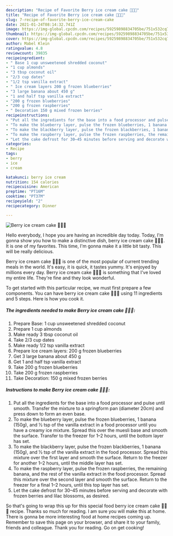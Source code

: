 ```yaml
---
description: "Recipe of Favorite Berry ice cream cake 🍨🍓🍒"
title: "Recipe of Favorite Berry ice cream cake 🍨🍓🍒"
slug: 7-recipe-of-favorite-berry-ice-cream-cake
date: 2021-01-24T08:14:32.741Z
image: https://img-global.cpcdn.com/recipes/59259898834705be/751x532cq70/berry-ice-cream-cake-🍨🍓🍒-recipe-main-photo.jpg
thumbnail: https://img-global.cpcdn.com/recipes/59259898834705be/751x532cq70/berry-ice-cream-cake-🍨🍓🍒-recipe-main-photo.jpg
cover: https://img-global.cpcdn.com/recipes/59259898834705be/751x532cq70/berry-ice-cream-cake-🍨🍓🍒-recipe-main-photo.jpg
author: Mabel Klein
ratingvalue: 4.8
reviewcount: 39835
recipeingredient:
- " Base 1 cup unsweetened shredded coconut"
- "1 cup almonds"
- "3 tbsp coconut oil"
- "2/3 cup dates"
- "1/2 tsp vanilla extract"
- " Ice cream layers 200 g frozen blueberries"
- "3 large banana about 450 g"
- "1 and half tsp vanilla extract"
- "200 g frozen blueberries"
- "200 g frozen raspberries"
- " Decoration 150 g mixed frozen berries"
recipeinstructions:
- "Put all the ingredients for the base into a food processor and pulse until smooth. Transfer the mixture to a springform pan (diameter 20cm) and press down to form an even base."
- "To make the blueberry layer, pulse the frozen blueberries, 1 banana (150g), and 1⁄2 tsp of the vanilla extract in a food processor until you have a creamy ice mixture. Spread this over the muesli base and smooth the surface. Transfer to the freezer for 1–2 hours, until the bottom layer has set."
- "To make the blackberry layer, pulse the frozen blackberries, 1 banana (150g), and 1⁄2 tsp of the vanilla extract in the food processor. Spread this mixture over the first layer and smooth the surface. Return to the freezer for another 1–2 hours, until the middle layer has set."
- "To make the raspberry layer, pulse the frozen raspberries, the remaining banana, and the rest of the vanilla extract in the food processor. Spread this mixture over the second layer and smooth the surface. Return to the freezer for a final 1–2 hours, until this top layer has set."
- "Let the cake defrost for 30–45 minutes before serving and decorate with frozen berries and lilac blossoms, as desired."
categories:
- Recipe
tags:
- berry
- ice
- cream

katakunci: berry ice cream 
nutrition: 154 calories
recipecuisine: American
preptime: "PT16M"
cooktime: "PT37M"
recipeyield: "2"
recipecategory: Dinner

---
```



![Berry ice cream cake 🍨🍓🍒](https://img-global.cpcdn.com/recipes/59259898834705be/751x532cq70/berry-ice-cream-cake-🍨🍓🍒-recipe-main-photo.jpg)

Hello everybody, I hope you are having an incredible day today. Today, I'm gonna show you how to make a distinctive dish, berry ice cream cake 🍨🍓🍒. It is one of my favorites. This time, I'm gonna make it a little bit tasty. This will be really delicious.

Berry ice cream cake 🍨🍓🍒 is one of the most popular of current trending meals in the world. It's easy, it is quick, it tastes yummy. It's enjoyed by millions every day. Berry ice cream cake 🍨🍓🍒 is something that I've loved my entire life. They're fine and they look wonderful.




To get started with this particular recipe, we must first prepare a few components. You can have berry ice cream cake 🍨🍓🍒 using 11 ingredients and 5 steps. Here is how you cook it.

<!--inarticleads1-->

##### The ingredients needed to make Berry ice cream cake 🍨🍓🍒:

1. Prepare  Base: 1 cup unsweetened shredded coconut
1. Prepare 1 cup almonds
1. Make ready 3 tbsp coconut oil
1. Take 2/3 cup dates
1. Make ready 1/2 tsp vanilla extract
1. Prepare  Ice cream layers: 200 g frozen blueberries
1. Get 3 large banana about 450 g
1. Get 1 and half tsp vanilla extract
1. Take 200 g frozen blueberries
1. Take 200 g frozen raspberries
1. Take  Decoration: 150 g mixed frozen berries




<!--inarticleads2-->

##### Instructions to make Berry ice cream cake 🍨🍓🍒:

1. Put all the ingredients for the base into a food processor and pulse until smooth. Transfer the mixture to a springform pan (diameter 20cm) and press down to form an even base.
1. To make the blueberry layer, pulse the frozen blueberries, 1 banana (150g), and 1⁄2 tsp of the vanilla extract in a food processor until you have a creamy ice mixture. Spread this over the muesli base and smooth the surface. Transfer to the freezer for 1–2 hours, until the bottom layer has set.
1. To make the blackberry layer, pulse the frozen blackberries, 1 banana (150g), and 1⁄2 tsp of the vanilla extract in the food processor. Spread this mixture over the first layer and smooth the surface. Return to the freezer for another 1–2 hours, until the middle layer has set.
1. To make the raspberry layer, pulse the frozen raspberries, the remaining banana, and the rest of the vanilla extract in the food processor. Spread this mixture over the second layer and smooth the surface. Return to the freezer for a final 1–2 hours, until this top layer has set.
1. Let the cake defrost for 30–45 minutes before serving and decorate with frozen berries and lilac blossoms, as desired.




So that's going to wrap this up for this special food berry ice cream cake 🍨🍓🍒 recipe. Thanks so much for reading. I am sure you will make this at home. There is gonna be more interesting food at home recipes coming up. Remember to save this page on your browser, and share it to your family, friends and colleague. Thank you for reading. Go on get cooking!
